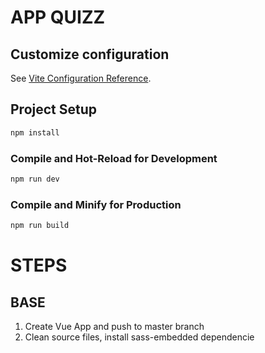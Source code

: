 # APP QUIZZ #

## Customize configuration

See [Vite Configuration Reference](https://vitejs.dev/config/).

## Project Setup

```sh
npm install
```

### Compile and Hot-Reload for Development

```sh
npm run dev
```

### Compile and Minify for Production

```sh
npm run build
```



# STEPS

## BASE

1. Create Vue App and push to master branch
2. Clean source files, install sass-embedded dependencie